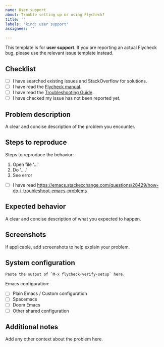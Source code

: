 ```yaml
---
name: User support
about: Trouble setting up or using Flycheck?
title: ''
labels: 'kind: user support'
assignees: ''

---
```


This template is for **user support**.  If you are reporting an actual Flycheck bug, please use the relevant issue template instead.

## Checklist
- [ ] I have searched existing issues and StackOverflow for solutions.
- [ ] I have read the [Flycheck manual][].
- [ ] I have read the [Troubleshooting Guide][].
- [ ] I have checked my issue has not been reported yet.

## Problem description
A clear and concise description of the problem you encounter.

## Steps to reproduce
Steps to reproduce the behavior:
1. Open file '...'
2. Do '....'
3. See error

- [ ] I have read https://emacs.stackexchange.com/questions/28429/how-do-i-troubleshoot-emacs-problems

## Expected behavior
A clear and concise description of what you expected to happen.

## Screenshots
If applicable, add screenshots to help explain your problem.

## System configuration
```
Paste the output of `M-x flycheck-verify-setup` here.
```

Emacs configuration:
- [ ] Plain Emacs / Custom configuration
- [ ] Spacemacs
- [ ] Doom Emacs
- [ ] Other shared configuration

## Additional notes
Add any other context about the problem here.

[Flycheck manual]:  https://www.flycheck.org/en/latest/user/troubleshooting.html
[Troubleshooting guide]:  https://www.flycheck.org/en/latest/user/troubleshooting.html
